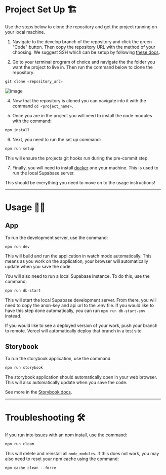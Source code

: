 # Project Set Up 🏗️

Use the steps below to clone the repository and get the project running on your local machine.

1. Navigate to the develop branch of the repository and click the green "Code" button. Then copy the repository URL with the method of your choosing. We suggest SSH which can be setup by following [these docs](https://docs.github.com/en/authentication/connecting-to-github-with-ssh).

2. Go to your terminal program of choice and navigate the the folder you want the project to live in. Then run the command below to clone the repository:

```s
git clone <repository_url>
```

![image](https://user-images.githubusercontent.com/41388783/199371149-b3154e01-59e6-45e7-8a96-319ef9f7552a.png)

4. Now that the repository is cloned you can navigate into it with the command `cd <project_name>`.

5. Once you are in the project you will need to install the node modules with the command:
```s
npm install
```

6. Next, you need to run the set up command:
```s
npm run setup
```
This will ensure the projects git hooks run during the pre-commit step.

7. Finally, you will need to install [docker](https://www.docker.com/) one your machine. This is used to run the local Supabase server.

This should be everything you need to move on to the usage instructions!

---

# Usage 🧑‍💻

## App

To run the development server, use the command:
```s
npm run dev
```
This will build and run the application in watch mode automatically. This means as you work on the application, your browser will automatically update when you save the code.

You will also need to run a local Supabase instance. To do this, use the command:
```s
npm run db-start
```
This will start the local Supabase development server. From there, you will need to copy the anon-key and api url to the .env file. If you would like to have this step done automatically, you can run `npm run db-start-env` instead.

If you would like to see a deployed version of your work, push your branch to remote. Vercel will automatically deploy that branch in a test site. 

## Storybook

To run the storybook application, use the command:
```s
npm run storybook
```
The storybook application should automatically open in your web browser. This will also automatically update when you save the code.

See more in the [Storybook docs](https://github.com/Thenlie/Streamability/blob/main/docs/storybook.md).

---

# Troubleshooting 🛠️

If you run into issues with an npm install, use the command:
```s
npm run clean
```
This will delete and reinstall all `node_modules`. If this does not work, you may also need to reset your npm cache using the command:
```s
npm cache clean --force
```
